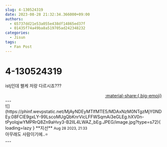 ```yaml
---
slug: 4-130524319
date: 2023-08-28 21:32:34.366000+09:00
authors:
  - 65737dd21e53a055e438df14865ed37f
  - 01435f74a49ba8a519705ad242348232
categories:
  - Jisun
tags:
  - Fan Post
---
```


# 4-130524319

<div class="post-container" markdown="1">
<div class="content-container md-sidebar__scrollwrap" markdown="1">

istj인데 왤케 저랑 다르시죠???

</div>
</div>

<div style="text-align: right;" markdown="1">
<a href="https://weverse.io/fromis9/fanpost/4-130524319" style="text-align: right;">:material-share:{.big-emoji}</a>
</div>
---

<div class="comments-container md-sidebar__scrollwrap" markdown="1">
<div class="comment" markdown="1">
<div class='id-container' markdown="1">
![](https://phinf.wevpstatic.net/MjAyNDEyMTlfMTE5/MDAxNzM0NTgzMjY0NDEy.08FClE9gxLY-99LscoMUgQbKnrVicLFFWSqmAi3eGLEg.hXV0n-tPyoIqjwYMPRrQ8Zn9aHvy3-B2llL4LWAZ_bEg.JPEG/image.jpg?type=s72){ loading=lazy }
**<span class="artist">지선</span>** <small>Aug 28 2023, 21:33</small><br>
</div>
<div class='comment-body' markdown="1">
아무래도 사람이기에..⭐️
</div>
</div>
</div>
---
